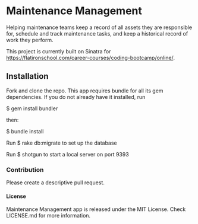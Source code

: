 # Maintenance Management

Helping maintenance teams keep a record of all assets they are responsible for, schedule and track maintenance tasks, and keep a historical record of work they perform.

This project is currently built on Sinatra for https://flatironschool.com/career-courses/coding-bootcamp/online/.

## Installation

Fork and clone the repo. This app requires bundle for all its gem dependencies. If you do not already have it installed, run

$ gem install bundler

then:

$ bundle install

Run $ rake db:migrate to set up the database

Run $ shotgun to start a local server on port 9393

### Contribution
Please create a descriptive pull request.

#### License
Maintenance Management app is released under the MIT License. Check LICENSE.md for more information.
